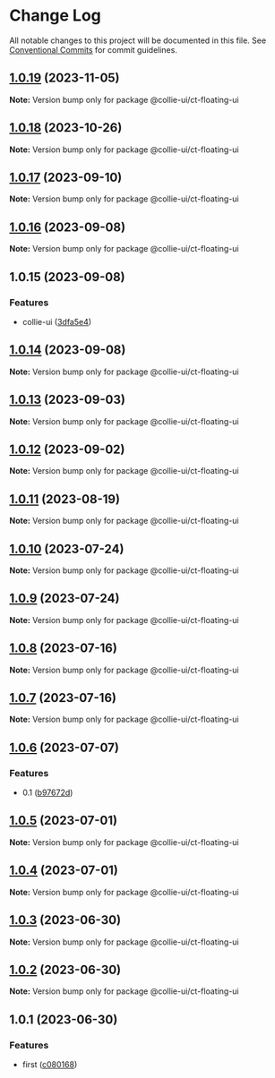 # Change Log

All notable changes to this project will be documented in this file. See [Conventional Commits](https://conventionalcommits.org) for commit guidelines.

## [1.0.19](https://github.com/border-collie-js/border-collie-ui/compare/@collie-ui/ct-floating-ui@1.0.18...@collie-ui/ct-floating-ui@1.0.19) (2023-11-05)

**Note:** Version bump only for package @collie-ui/ct-floating-ui

## [1.0.18](https://github.com/border-collie-js/border-collie-ui/compare/@collie-ui/ct-floating-ui@1.0.17...@collie-ui/ct-floating-ui@1.0.18) (2023-10-26)

**Note:** Version bump only for package @collie-ui/ct-floating-ui

## [1.0.17](https://github.com/border-collie-js/border-collie-ui/compare/@collie-ui/ct-floating-ui@1.0.16...@collie-ui/ct-floating-ui@1.0.17) (2023-09-10)

**Note:** Version bump only for package @collie-ui/ct-floating-ui

## [1.0.16](https://github.com/border-collie-js/border-collie-ui/compare/@collie-ui/ct-floating-ui@1.0.15...@collie-ui/ct-floating-ui@1.0.16) (2023-09-08)

**Note:** Version bump only for package @collie-ui/ct-floating-ui

## 1.0.15 (2023-09-08)

### Features

- collie-ui ([3dfa5e4](https://github.com/border-collie-js/border-collie-ui/commit/3dfa5e4eadca863919e9ffbb3dfb9ab726977c7e))

## [1.0.14](https://github.com/border-collie-js/border-collie-ui/compare/@collie-ui/ct-floating-ui@1.0.13...@collie-ui/ct-floating-ui@1.0.14) (2023-09-08)

**Note:** Version bump only for package @collie-ui/ct-floating-ui

## [1.0.13](https://github.com/border-collie-js/border-collie-ui/compare/@collie-ui/ct-floating-ui@1.0.12...@collie-ui/ct-floating-ui@1.0.13) (2023-09-03)

**Note:** Version bump only for package @collie-ui/ct-floating-ui

## [1.0.12](https://github.com/border-collie-js/border-collie-ui/compare/@collie-ui/ct-floating-ui@1.0.11...@collie-ui/ct-floating-ui@1.0.12) (2023-09-02)

**Note:** Version bump only for package @collie-ui/ct-floating-ui

## [1.0.11](https://github.com/border-collie-js/border-collie-ui/compare/@collie-ui/ct-floating-ui@1.0.10...@collie-ui/ct-floating-ui@1.0.11) (2023-08-19)

**Note:** Version bump only for package @collie-ui/ct-floating-ui

## [1.0.10](https://github.com/border-collie-js/border-collie-ui/compare/@collie-ui/ct-floating-ui@1.0.9...@collie-ui/ct-floating-ui@1.0.10) (2023-07-24)

**Note:** Version bump only for package @collie-ui/ct-floating-ui

## [1.0.9](https://github.com/border-collie-js/border-collie-ui/compare/@collie-ui/ct-floating-ui@1.0.8...@collie-ui/ct-floating-ui@1.0.9) (2023-07-24)

**Note:** Version bump only for package @collie-ui/ct-floating-ui

## [1.0.8](https://github.com/border-collie-js/border-collie-ui/compare/@collie-ui/ct-floating-ui@1.0.7...@collie-ui/ct-floating-ui@1.0.8) (2023-07-16)

**Note:** Version bump only for package @collie-ui/ct-floating-ui

## [1.0.7](https://github.com/border-collie-js/border-collie-ui/compare/@collie-ui/ct-floating-ui@1.0.6...@collie-ui/ct-floating-ui@1.0.7) (2023-07-16)

**Note:** Version bump only for package @collie-ui/ct-floating-ui

## [1.0.6](https://github.com/border-collie-js/border-collie-ui/compare/@collie-ui/ct-floating-ui@1.0.5...@collie-ui/ct-floating-ui@1.0.6) (2023-07-07)

### Features

- 0.1 ([b97672d](https://github.com/border-collie-js/border-collie-ui/commit/b97672d7355db24fc8564651cbabeaa4114f3f04))

## [1.0.5](https://github.com/border-collie-js/border-collie-ui/compare/@collie-ui/ct-floating-ui@1.0.4...@collie-ui/ct-floating-ui@1.0.5) (2023-07-01)

**Note:** Version bump only for package @collie-ui/ct-floating-ui

## [1.0.4](https://github.com/border-collie-js/border-collie-ui/compare/@collie-ui/ct-floating-ui@1.0.3...@collie-ui/ct-floating-ui@1.0.4) (2023-07-01)

**Note:** Version bump only for package @collie-ui/ct-floating-ui

## [1.0.3](https://github.com/border-collie-js/border-collie-ui/compare/@collie-ui/ct-floating-ui@1.0.1...@collie-ui/ct-floating-ui@1.0.3) (2023-06-30)

**Note:** Version bump only for package @collie-ui/ct-floating-ui

## [1.0.2](https://github.com/border-collie-js/border-collie-ui/compare/@collie-ui/ct-floating-ui@1.0.1...@collie-ui/ct-floating-ui@1.0.2) (2023-06-30)

**Note:** Version bump only for package @collie-ui/ct-floating-ui

## 1.0.1 (2023-06-30)

### Features

- first ([c080168](https://github.com/border-collie-js/border-collie-ui/commit/c08016812d92193e95c9600e6121a9e57c6a9165))
